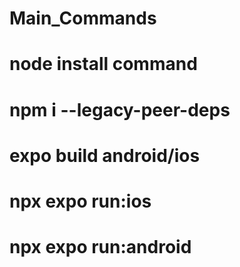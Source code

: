 # Main_Commands


# node install command
# npm i --legacy-peer-deps

# expo build android/ios
# npx expo run:ios
# npx expo run:android
